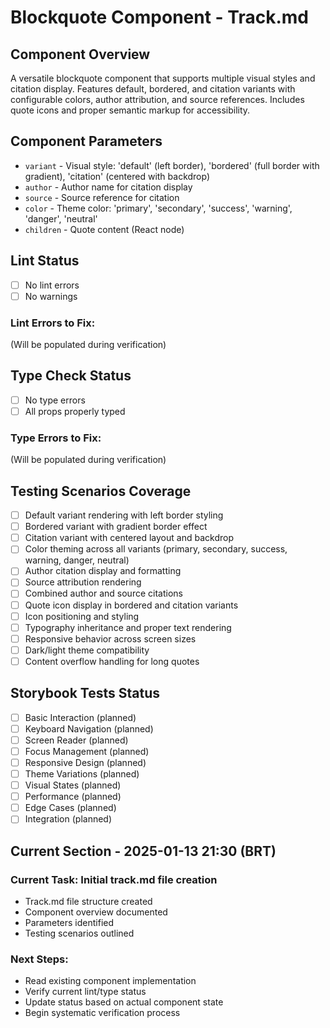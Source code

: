 # Blockquote Component - Track.md

## Component Overview

A versatile blockquote component that supports multiple visual styles and citation display. Features default, bordered, and citation variants with configurable colors, author attribution, and source references. Includes quote icons and proper semantic markup for accessibility.

## Component Parameters

- `variant` - Visual style: 'default' (left border), 'bordered' (full border with gradient), 'citation' (centered with backdrop)
- `author` - Author name for citation display
- `source` - Source reference for citation
- `color` - Theme color: 'primary', 'secondary', 'success', 'warning', 'danger', 'neutral'
- `children` - Quote content (React node)

## Lint Status

- [ ] No lint errors
- [ ] No warnings

### Lint Errors to Fix:

(Will be populated during verification)

## Type Check Status

- [ ] No type errors
- [ ] All props properly typed

### Type Errors to Fix:

(Will be populated during verification)

## Testing Scenarios Coverage

- [ ] Default variant rendering with left border styling
- [ ] Bordered variant with gradient border effect
- [ ] Citation variant with centered layout and backdrop
- [ ] Color theming across all variants (primary, secondary, success, warning, danger, neutral)
- [ ] Author citation display and formatting
- [ ] Source attribution rendering
- [ ] Combined author and source citations
- [ ] Quote icon display in bordered and citation variants
- [ ] Icon positioning and styling
- [ ] Typography inheritance and proper text rendering
- [ ] Responsive behavior across screen sizes
- [ ] Dark/light theme compatibility
- [ ] Content overflow handling for long quotes

## Storybook Tests Status

- [ ] Basic Interaction (planned)
- [ ] Keyboard Navigation (planned)
- [ ] Screen Reader (planned)
- [ ] Focus Management (planned)
- [ ] Responsive Design (planned)
- [ ] Theme Variations (planned)
- [ ] Visual States (planned)
- [ ] Performance (planned)
- [ ] Edge Cases (planned)
- [ ] Integration (planned)

## Current Section - 2025-01-13 21:30 (BRT)

### Current Task: Initial track.md file creation

- Track.md file structure created
- Component overview documented
- Parameters identified
- Testing scenarios outlined

### Next Steps:

- Read existing component implementation
- Verify current lint/type status
- Update status based on actual component state
- Begin systematic verification process
